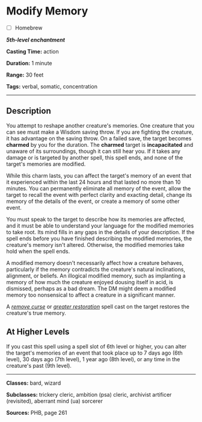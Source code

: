 # Modify Memory

- [ ] Homebrew

***5th-level enchantment***

**Casting Time:** action

**Duration:** 1 minute

**Range:** 30 feet

**Tags:** verbal, somatic, concentration

---

## Description
You attempt to reshape another creature's memories.
One creature that you can see must make a Wisdom saving throw.
If you are fighting the creature, it has advantage on the saving throw.
On a failed save, the target becomes **charmed** by you for the duration.
The **charmed** target is **incapacitated** and unaware of its surroundings, though it can still hear you.
If it takes any damage or is targeted by another spell, this spell ends, and none of the target's memories are modified.

While this charm lasts, you can affect the target's memory of an event that it experienced within the last 24 hours and that lasted no more than 10 minutes.
You can permanently eliminate all memory of the event, allow the target to recall the event with perfect clarity and exacting detail, change its memory of the details of the event, or create a memory of some other event.

You must speak to the target to describe how its memories are affected, and it must be able to understand your language for the modified memories to take root.
Its mind fills in any gaps in the details of your description.
If the spell ends before you have finished describing the modified memories, the creature's memory isn't altered.
Otherwise, the modified memories take hold when the spell ends.

A modified memory doesn't necessarily affect how a creature behaves, particularly if the memory contradicts the creature's natural inclinations, alignment, or beliefs.
An illogical modified memory, such as implanting a memory of how much the creature enjoyed dousing itself in acid, is dismissed, perhaps as a bad dream.
The DM might deem a modified memory too nonsensical to affect a creature in a significant manner.

A [*remove curse*](./remove-curse) or [*greater restoration*](./greater-restoration) spell cast on the target restores the creature's true memory.

## At Higher Levels
If you cast this spell using a spell slot of 6th level or higher, you can alter the target's memories of an event that took place up to 7 days ago (6th level), 30 days ago (7th level), 1 year ago (8th level), or any time in the creature's past (9th level).

---

**Classes:** bard, wizard

**Subclasses:** trickery cleric, ambition (psa) cleric, archivist artificer (revisited), aberrant mind (ua) sorcerer

**Sources:** PHB, page 261
